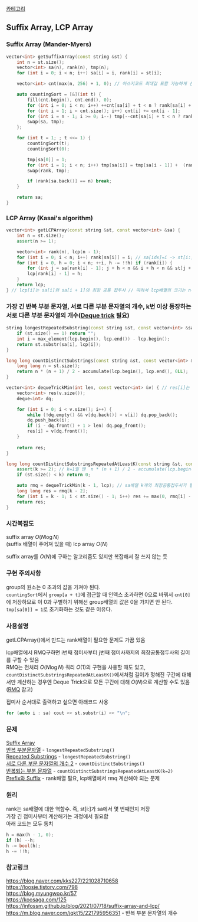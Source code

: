 [카테고리](/README.md)
## Suffix Array, LCP Array
### Suffix Array (Mander-Myers)
```cpp
vector<int> getSuffixArray(const string &st) {
    int n = st.size();
    vector<int> sa(n), rank(n), tmp(n);
    for (int i = 0; i < n; i++) sa[i] = i, rank[i] = st[i];

    vector<int> cnt(max(n, 256) + 1, 0); // 아스키코드 최대값 포함 가능하게 선언

    auto countingSort = [&](int t) {
        fill(cnt.begin(), cnt.end(), 0);
        for (int i = 0; i < n; i++) ++cnt[sa[i] + t < n ? rank[sa[i] + t] : 0];
        for (int i = 1; i < cnt.size(); i++) cnt[i] += cnt[i - 1];
        for (int i = n - 1; i >= 0; i--) tmp[--cnt[sa[i] + t < n ? rank[sa[i] + t] : 0]] = sa[i];
        swap(sa, tmp);
    };

    for (int t = 1; ; t <<= 1) {
        countingSort(t);
        countingSort(0);

        tmp[sa[0]] = 1;
        for (int i = 1; i < n; i++) tmp[sa[i]] = tmp[sa[i - 1]] +  (rank[sa[i - 1]] != rank[sa[i]] || rank[sa[i - 1] + t] != rank[sa[i] + t]);
        swap(rank, tmp);

        if (rank[sa.back()] == n) break;
    }

    return sa;
}
```
### LCP Array (Kasai's algorithm)
```cpp
vector<int> getLCPArray(const string &st, const vector<int> &sa) {
    int n = st.size();
    assert(n >= 1);

    vector<int> rank(n), lcp(n - 1);
    for (int i = 0; i < n; i++) rank[sa[i]] = i; // sa[idx]=i -> st[i:]가 idx번째 접미사 // rank[i]=idx 즉, st[i:]가 몇번째 접미사인지 rank[i]에 저장
    for (int i = 0, h = 0; i < n; ++i, h -= !!h) if (rank[i]) {
        for (int j = sa[rank[i] - 1]; j + h < n && i + h < n && st[j + h] == st[i + h];) ++h;
        lcp[rank[i] - 1] = h;
    }
    return lcp;
} // lcp[i]는 sa[i]와 sa[i + 1]의 최장 공통 접두사 // 따라서 lcp배열의 크기는 n-1임
```

### 가장 긴 반복 부분 문자열, 서로 다른 부분 문자열의 개수, k번 이상 등장하는 서로 다른 부분 문자열의 개수([Deque trick](/기타/Deque%20Trick.md) 필요)
```cpp
string longestRepeatedSubstring(const string &st, const vector<int> &sa, const vector<int> &lcp) {
    if (st.size() == 1) return "";
    int i = max_element(lcp.begin(), lcp.end()) - lcp.begin();
    return st.substr(sa[i], lcp[i]);
}

long long countDistinctSubstrings(const string &st, const vector<int> &lcp) {
    long long n = st.size();
    return n * (n + 1) / 2 - accumulate(lcp.begin(), lcp.end(), 0LL);
}

vector<int> dequeTrickMin(int len, const vector<int> &v) { // res[i]는 v[max(0, i - len + 1)]~v[i]의 최솟값 // 즉, 정확히 길이가 len인 구간의 최솟값은 res[len-1:n)에 저장됨
    vector<int> res(v.size());
    deque<int> dq;

    for (int i = 0; i < v.size(); i++) {
        while (!dq.empty() && v[dq.back()] > v[i]) dq.pop_back();
        dq.push_back(i);
        if (i - dq.front() + 1 > len) dq.pop_front();
        res[i] = v[dq.front()];
    }
    
    return res;
}

long long countDistinctSubstringsRepeatedAtLeastK(const string &st, const vector<int> &lcp, int k) { // k번 이상 등장하는 부분 문자열 종류의 수
    assert(k >= 2); // k=1일 땐  n * (n + 1) / 2 - accumulate(lcp.begin(), lcp.end(), 0LL);
    if (st.size() < k) return 0;

    auto rmq = dequeTrickMin(k - 1, lcp); // sa배열 k개의 최장공통접두사가 필요하므로 lcp배열에선 k-1개씩 뽑아서 min값을 구하면 됨
    long long res = rmq[k - 2];
    for (int i = k - 1; i < st.size() - 1; i++) res += max(0, rmq[i] - rmq[i - 1]);
    return res;
}
```
### 시간복잡도
suffix array $O(N \log{N})$   
(suffix 배열이 주어져 있을 때) lcp array $O(N)$   

suffix array를 $O(N)$에 구하는 알고리즘도 있지만 복잡해서 잘 쓰지 않는 듯   

### 구현 주의사항
group의 원소는 0 초과의 값을 가져야 된다.   
`countingSort`에서 `group[a + t]`에 접근할 때 인덱스 초과하면 0으로 바꿔서 `cnt[0]`에 저장하므로 이 0과 구별하기 위해선 group배열의 값은 0을 가지면 안 된다.   
`tmp[sa[0]] = 1`로 초기화하는 것도 같은 이유다.   

### 사용설명
getLCPArray()에서 만드는 rank배열이 필요한 문제도 가끔 있음   

lcp배열에서 RMQ구하면 i번째 접미사부터 j번째 접미사까지의 최장공통접두사의 길이를 구할 수 있음   
RMQ는 전처리 $O(N\log{N})$ 쿼리 $O(1)$의 구현을 사용할 때도 있고, `countDistinctSubstringsRepeatedAtLeastK()`에서처럼 길이가 정해진 구간에 대해서만 계산하는 경우엔 Deque Trick으로 모든 구간에 대해 $O(N)$으로 계산할 수도 있음([RMQ](/기타/RMQ.md) 참고)   

접미사 순서대로 출력하고 싶으면 아래코드 사용   
```cpp
for (auto i : sa) cout << st.substr(i) << "\n";
```

### 문제
[Suffix Array](https://www.acmicpc.net/problem/9248)   
[반복 부분문자열](https://www.acmicpc.net/problem/1605) - `longestRepeatedSubstring()`   
[Repeated Substrings](https://www.acmicpc.net/problem/16415) - `longestRepeatedSubstring()`   
[서로 다른 부분 문자열의 개수 2](https://www.acmicpc.net/problem/11479) - `countDistinctSubstrings()`   
[반복되는 부분 문자열](https://www.acmicpc.net/problem/10413) - `countDistinctSubstringsRepeatedAtLeastK(k=2)`   
[Prefix와 Suffix](https://www.acmicpc.net/problem/13576) - rank배열 필요, lcp배열에서 rmq 계산해야 되는 문제   

### 원리
rank는 sa배열에 대한 역함수. 즉, st[i:]가 sa에서 몇 번째인지 저장   
가장 긴 접미사부터 계산해가는 과정에서 필요함   
아래 코드는 모두 동치   
```cpp
h = max(h - 1, 0);
if (h) --h;
h -= bool(h);
h -= !!h;
```

### 참고링크
https://blog.naver.com/kks227/221028710658   
https://loosie.tistory.com/798   
https://blog.myungwoo.kr/57   
https://koosaga.com/125   
https://infossm.github.io/blog/2021/07/18/suffix-array-and-lcp/   
https://m.blog.naver.com/jqkt15/221795956351 - 반복 부분 문자열의 개수   